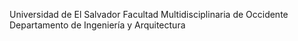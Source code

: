Universidad de El Salvador
Facultad Multidisciplinaria de Occidente
Departamento de Ingeniería y Arquitectura
